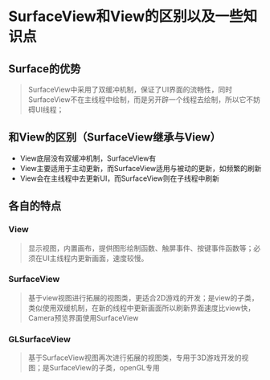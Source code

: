 # SurfaceView和View的区别以及一些知识点
## Surface的优势
>SurfaceView中采用了双缓冲机制，保证了UI界面的流畅性，同时SurfaceView不在主线程中绘制，而是另开辟一个线程去绘制，所以它不妨碍UI线程；
## 和View的区别（SurfaceView继承与View）
* View底层没有双缓冲机制，SurfaceView有
* View主要适用于主动更新，而SurfaceView适用与被动的更新，如频繁的刷新
* View会在主线程中去更新UI，而SurfaceView则在子线程中刷新
## 各自的特点
### View
>显示视图，内置画布，提供图形绘制函数、触屏事件、按键事件函数等；必须在UI主线程内更新画面，速度较慢。
### SurfaceView
>基于view视图进行拓展的视图类，更适合2D游戏的开发；是view的子类，类似使用双缓机制，在新的线程中更新画面所以刷新界面速度比view快，Camera预览界面使用SurfaceView
### GLSurfaceView
>基于SurfaceView视图再次进行拓展的视图类，专用于3D游戏开发的视图；是SurfaceView的子类，openGL专用
